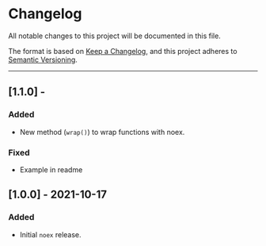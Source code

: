 # Changelog
All notable changes to this project will be documented in this file.

The format is based on [Keep a Changelog](https://keepachangelog.com/en/1.0.0/),
and this project adheres to [Semantic Versioning](https://semver.org/spec/v2.0.0.html).

---

## [1.1.0] - <release-date>
### Added
* New method (`wrap()`) to wrap functions with noex.
### Fixed
* Example in readme

## [1.0.0] - 2021-10-17
### Added
* Initial `noex` release.
